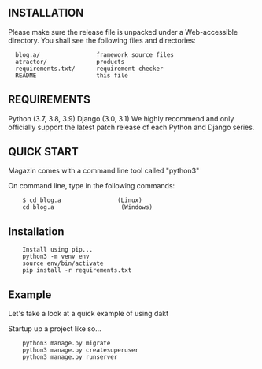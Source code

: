 INSTALLATION
------------

Please make sure the release file is unpacked under a Web-accessible
directory. You shall see the following files and directories:

      blog.a/                framework source files
      atractor/              products
      requirements.txt/      requirement checker
      README                 this file


REQUIREMENTS
------------

Python (3.7, 3.8, 3.9)
Django (3.0, 3.1)
We highly recommend and only officially support the latest patch release of each Python and Django series.

QUICK START
-----------

Magazin comes with a command line tool called "python3"

On command line, type in the following commands:

        $ cd blog.a                (Linux)
        cd blog.a                   (Windows)


Installation
-----------


        Install using pip...
        python3 -m venv env
        source env/bin/activate
        pip install -r requirements.txt



Example
-----------

Let's take a look at a quick example of using dakt

Startup up a project like so...


        python3 manage.py migrate
        python3 manage.py createsuperuser
        python3 manage.py runserver
